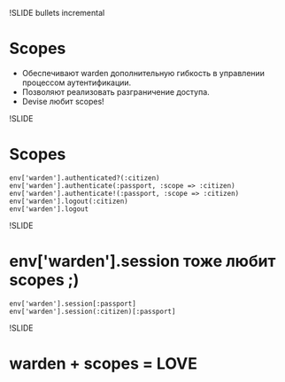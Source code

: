 !SLIDE bullets incremental
# Scopes #

* Обеспечивают warden дополнительную гибкость в управлении процессом аутентификации.
* Позволяют реализовать разграничение доступа.
* Devise любит scopes!

!SLIDE
# Scopes #

    env['warden'].authenticated?(:citizen)
    env['warden'].authenticate(:passport, :scope => :citizen)
    env['warden'].authenticate!(:passport, :scope => :citizen)
    env['warden'].logout(:citizen)
    env['warden'].logout

!SLIDE
# env['warden'].session тоже любит scopes ;) #

    env['warden'].session[:passport]
    env['warden'].session(:citizen)[:passport]

!SLIDE
# warden + scopes = LOVE #
